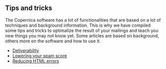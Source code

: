 ## Tips and tricks

The Copernica software has a lot of functionalities that are based on a 
lot of techniques and background information. This is why we have compiled 
some tips and tricks to optimalize the result of your mailings and teach you 
new things you may not know yet. Some articles are based on background, others 
more on the software and how to use it.

* [Deliverability](./deliverability)
* [Lowering your spam score](./some-tips-to-lower-your-email-spam-score)
* [Reducing HTML errors](./reducing-html-errors)
